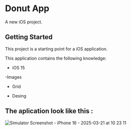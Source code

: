 # Donut App

A new iOS project.

## Getting Started

This project is a starting point for a iOS application.

This application contains the following knowledge:

- iOS 15

-Images

- Grid

- Desing

## The aplication look like this :

![Simulator Screenshot - iPhone 16 - 2025-03-21 at 10 23 11](https://github.com/user-attachments/assets/e942f3fd-d97a-4977-9eee-ef7d1a03506f)
